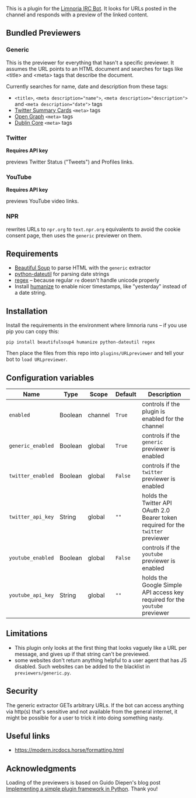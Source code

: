 This is a plugin for the [Limnoria IRC Bot](https://github.com/ProgVal/Limnoria). It looks for URLs posted in the channel and responds with a preview of the linked content.

## Bundled Previewers

### Generic

This is the previewer for everything that hasn't a specific previewer.
It assumes the URL points to an HTML document and searches for tags
like \<title\> and \<meta\> tags that describe the document.

Currently searches for name, date and description from these tags:
* `<title>`, `<meta description="name">`, `<meta description="description">` and `<meta description="date">` tags
* [Twitter Summary Cards](https://developer.twitter.com/en/docs/twitter-for-websites/cards/overview/summary) `<meta>` tags
* [Open Graph](https://ogp.me/) `<meta>` tags
* [Dublin Core](https://www.dublincore.org) `<meta>` tags


### Twitter
**Requires API key**

previews Twitter Status ("Tweets") and Profiles links.

### YouTube
**Requires API key**

previews YouTube video links.

### NPR

rewrites URLs to `npr.org` to `text.npr.org` equivalents to avoid the cookie consent page, then uses the `generic` previewer on them.

## Requirements

* [Beautiful Soup](https://www.crummy.com/software/BeautifulSoup/) to parse HTML with the `generic` extractor
* [python-dateutil](https://github.com/dateutil/dateutil/) for parsing date strings
* [regex](https://bitbucket.org/mrabarnett/mrab-regex/src/hg/) – because regular `re` doesn't handle unicode properly
* Install [humanize](https://github.com/jmoiron/humanize/) to enable nicer timestamps, like "yesterday" instead of a date string.

## Installation

Install the requirements in the environment where limnoria runs – if you use pip you can copy this:

    pip install beautifulsoup4 humanize python-dateutil regex

Then place the files from this repo into `plugins/URLpreviewer` and tell your bot to `load URLpreviewer`.

## Configuration variables
| Name              | Type    | Scope   | Default | Description                                                                       |
|-------------------|---------|---------|---------|-----------------------------------------------------------------------------------|
| `enabled`         | Boolean | channel | `True`  | controls if the plugin is enabled for the channel                                 |
| `generic_enabled` | Boolean | global  | `True`  | controls if the `generic` previewer is enabled                                    |
| `twitter_enabled` | Boolean | global  | `False` | controls if the `twitter` previewer is enabled                                    |
| `twitter_api_key` | String  | global  | `""`    | holds the Twitter API OAuth 2.0 Bearer token required for the `twitter` previewer |
| `youtube_enabled` | Boolean | global  | `False` | controls if the `youtube` previewer is enabled                                    |
| `youtube_api_key` | String  | global  | `""`    | holds the Google Simple API access key required for the `youtube` previewer       |

## Limitations

* This plugin only looks at the first thing that looks vaguely like a URL per message, and gives up if that string can't be previewed.
* some websites don't return anything helpful to a user agent that has JS disabled. Such websites can be added to the blacklist in `previewers/generic.py`.

## Security

The generic extractor GETs arbitrary URLs.
If the bot can access anything via http(s) that's sensitive and not available
from the general internet, it might be possible for a user to trick it into doing something nasty.

## Useful links

* https://modern.ircdocs.horse/formatting.html

## Acknowledgments

Loading of the previewers is based on Guido Diepen's blog post [Implementing a simple plugin framework in Python](https://www.guidodiepen.nl/2019/02/implementing-a-simple-plugin-framework-in-python/). Thank you!
